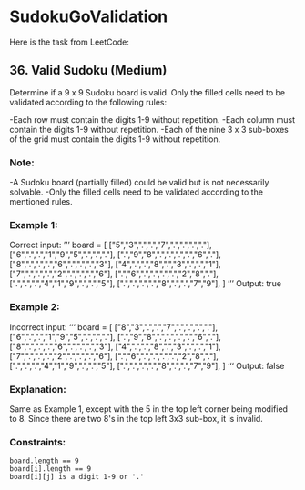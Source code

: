 ﻿# SudokuGoValidation

Here is the task from LeetCode:

## 36. Valid Sudoku (Medium)

Determine if a 9 x 9 Sudoku board is valid. 
Only the filled cells need to be validated according to the following rules:

-Each row must contain the digits 1-9 without repetition.
-Each column must contain the digits 1-9 without repetition.
-Each of the nine 3 x 3 sub-boxes of the grid must contain the digits 1-9 without repetition.

### Note:

-A Sudoku board (partially filled) could be valid but is not necessarily solvable.
-Only the filled cells need to be validated according to the mentioned rules.


### Example 1:

Correct input: 
’’’
board = [
["5","3",".",".","7",".",".",".","."],
["6",".",".","1","9","5",".",".","."],
[".","9","8",".",".",".",".","6","."],
["8",".",".",".","6",".",".",".","3"],
["4",".",".","8",".","3",".",".","1"],
["7",".",".",".","2",".",".",".","6"],
[".","6",".",".",".",".","2","8","."],
[".",".",".","4","1","9",".",".","5"],
[".",".",".",".","8",".",".","7","9"],
]
’’’
Output: true

### Example 2:

Incorrect input:
‘‘‘
board = [
["8","3",".",".","7",".",".",".","."],
["6",".",".","1","9","5",".",".","."],
[".","9","8",".",".",".",".","6","."],
["8",".",".",".","6",".",".",".","3"],
["4",".",".","8",".","3",".",".","1"],
["7",".",".",".","2",".",".",".","6"],
[".","6",".",".",".",".","2","8","."],
[".",".",".","4","1","9",".",".","5"],
[".",".",".",".","8",".",".","7","9"],
]
‘‘‘
Output: false

### Explanation: 

Same as Example 1, except with the 5 in the top left corner being modified to 8. 
Since there are two 8's in the top left 3x3 sub-box, it is invalid.

### Constraints:
```
board.length == 9
board[i].length == 9
board[i][j] is a digit 1-9 or '.'
```
